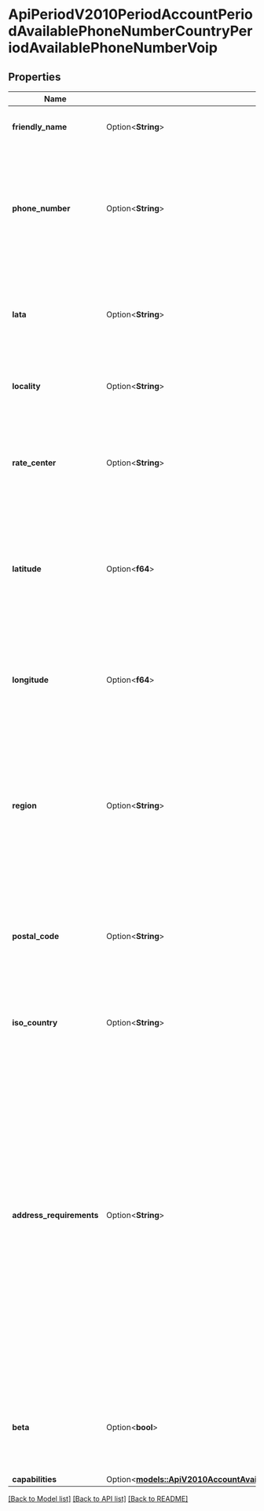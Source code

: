 # ApiPeriodV2010PeriodAccountPeriodAvailablePhoneNumberCountryPeriodAvailablePhoneNumberVoip

## Properties

Name | Type | Description | Notes
------------ | ------------- | ------------- | -------------
**friendly_name** | Option<**String**> | A formatted version of the phone number. | [optional]
**phone_number** | Option<**String**> | The phone number in [E.164](https://www.twilio.com/docs/glossary/what-e164) format, which consists of a + followed by the country code and subscriber number. | [optional]
**lata** | Option<**String**> | The [LATA](https://en.wikipedia.org/wiki/Local_access_and_transport_area) of this phone number. Available for only phone numbers from the US and Canada. | [optional]
**locality** | Option<**String**> | The locality or city of this phone number's location. | [optional]
**rate_center** | Option<**String**> | The [rate center](https://en.wikipedia.org/wiki/Telephone_exchange) of this phone number. Available for only phone numbers from the US and Canada. | [optional]
**latitude** | Option<**f64**> | The latitude of this phone number's location. Available for only phone numbers from the US and Canada. | [optional]
**longitude** | Option<**f64**> | The longitude of this phone number's location. Available for only phone numbers from the US and Canada. | [optional]
**region** | Option<**String**> | The two-letter state or province abbreviation of this phone number's location. Available for only phone numbers from the US and Canada. | [optional]
**postal_code** | Option<**String**> | The postal or ZIP code of this phone number's location. Available for only phone numbers from the US and Canada. | [optional]
**iso_country** | Option<**String**> | The [ISO country code](https://en.wikipedia.org/wiki/ISO_3166-1_alpha-2) of this phone number. | [optional]
**address_requirements** | Option<**String**> | The type of [Address](https://www.twilio.com/docs/usage/api/address) resource the phone number requires. Can be: `none`, `any`, `local`, or `foreign`. `none` means no address is required. `any` means an address is required, but it can be anywhere in the world. `local` means an address in the phone number's country is required. `foreign` means an address outside of the phone number's country is required. | [optional]
**beta** | Option<**bool**> | Whether the phone number is new to the Twilio platform. Can be: `true` or `false`. | [optional]
**capabilities** | Option<[**models::ApiV2010AccountAvailablePhoneNumberCountryAvailablePhoneNumberLocalCapabilities**](api_v2010_account_available_phone_number_country_available_phone_number_local_capabilities.md)> |  | [optional]

[[Back to Model list]](../README.md#documentation-for-models) [[Back to API list]](../README.md#documentation-for-api-endpoints) [[Back to README]](../README.md)


